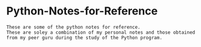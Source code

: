 # Python-Notes-for-Reference

    These are some of the python notes for reference.
    These are soley a combination of my personal notes and those obtained from my peer guru during the study of the Python program. 
